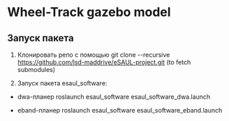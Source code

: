 # Wheel-Track gazebo model

## Запуск пакета 

1. Клонировать репо с помощью git clone --recursive https://github.com/lsd-maddrive/eSAUL-project.git (to fetch submodules)

2. Запуск пакета esaul_software:

- dwa-планер roslaunch esaul_software esaul_software_dwa.launch   

- eband-планер roslaunch esaul_software esaul_software_eband.launch